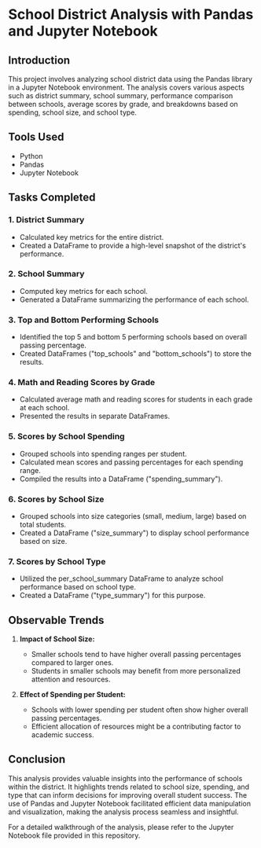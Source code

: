 # School District Analysis with Pandas and Jupyter Notebook

## Introduction
This project involves analyzing school district data using the Pandas library in a Jupyter Notebook environment. The analysis covers various aspects such as district summary, school summary, performance comparison between schools, average scores by grade, and breakdowns based on spending, school size, and school type.

## Tools Used
- Python
- Pandas
- Jupyter Notebook

## Tasks Completed

### 1. District Summary
- Calculated key metrics for the entire district.
- Created a DataFrame to provide a high-level snapshot of the district's performance.

### 2. School Summary
- Computed key metrics for each school.
- Generated a DataFrame summarizing the performance of each school.

### 3. Top and Bottom Performing Schools
- Identified the top 5 and bottom 5 performing schools based on overall passing percentage.
- Created DataFrames ("top_schools" and "bottom_schools") to store the results.

### 4. Math and Reading Scores by Grade
- Calculated average math and reading scores for students in each grade at each school.
- Presented the results in separate DataFrames.

### 5. Scores by School Spending
- Grouped schools into spending ranges per student.
- Calculated mean scores and passing percentages for each spending range.
- Compiled the results into a DataFrame ("spending_summary").

### 6. Scores by School Size
- Grouped schools into size categories (small, medium, large) based on total students.
- Created a DataFrame ("size_summary") to display school performance based on size.

### 7. Scores by School Type
- Utilized the per_school_summary DataFrame to analyze school performance based on school type.
- Created a DataFrame ("type_summary") for this purpose.

## Observable Trends

1. **Impact of School Size:**
   - Smaller schools tend to have higher overall passing percentages compared to larger ones.
   - Students in smaller schools may benefit from more personalized attention and resources.

2. **Effect of Spending per Student:**
   - Schools with lower spending per student often show higher overall passing percentages.
   - Efficient allocation of resources might be a contributing factor to academic success.

## Conclusion

This analysis provides valuable insights into the performance of schools within the district. It highlights trends related to school size, spending, and type that can inform decisions for improving overall student success. The use of Pandas and Jupyter Notebook facilitated efficient data manipulation and visualization, making the analysis process seamless and insightful.

For a detailed walkthrough of the analysis, please refer to the Jupyter Notebook file provided in this repository.
